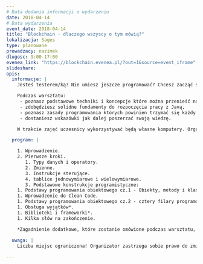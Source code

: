 ```yaml
---
# Data dodania informacji o wydarzeniu
date: 2018-04-14
# Data wydarzenia
event_date: 2018-04-14
title: "Blockchain - dlaczego wszyscy o tym mówią?"
lokalizacja: Sages
type: planowane
prowadzacy: nazimek
dlugosc: 9:00-17:00
evenea_link: "https://blockchain.evenea.pl/?out=1&source=event_iframe"
slideshare:
opis:
  informacje: |
    Jesteś testerem/ką? Nie umiesz jeszcze programować? Chcesz zacząć stawiać pierwsze kroki w automatyzacji testów, ale nie wiesz od czego zacząć? Skorzystaj z warsztatu "Java dla testerów".

    Podczas warsztatu:
     - poznasz podstawowe techniki i koncepcje które można przenieść na inne języki,
     - zdobędziesz solidne fundamenty do rozpoczęcia pracy z Javą,
     - poznasz zasady programowania których powinien trzymać się każdy szanujący się (test) deweloper ;),
     - dostaniesz wskazówki jak dalej poszerzać swoją wiedzę.

    W trakcie zajęć uczesnicy wykorzystywać będą własne komputery. Organizator zapewnia serwis kawowy oraz pizzę w porze obiadowej. 

  program: |

    1. Wprowadzenie. 
    2. Pierwsze kroki.
       1. Typy danych i operatory.
       2. Zmienne.
       3. Instrukcje sterujące.
       4. tablice jednowymiarowe i wielowymiarowe.
       3. Podstawowe konstrukcje programistyczne:
    1. Podstawy programowania obiektowego cz.1 - Obiekty, metody i klasy.
    1. Wprowadzenie do Clean Code.
    1. Podstawy programowania obiektowego cz.2 - cztery filary programowania obiektowego*.
    1. Obsługa wyjątków*.
    1. Biblioteki i frameworki*.
    1. Kilka słów na zakończenie.

    *Zagadnienie dodatkowe, które zostanie omówione podczas warsztatu, pod warunkiem, że wystarczy na nie czasu.   
  
  uwaga: |
    Liczba miejsc ograniczona! Organizator zastrzega sobie prawo do zmiany lokalizacji wydarzenia oraz jego odwołania w przypadku niezgłoszenia się minimalnej liczby uczestników.

---
```

